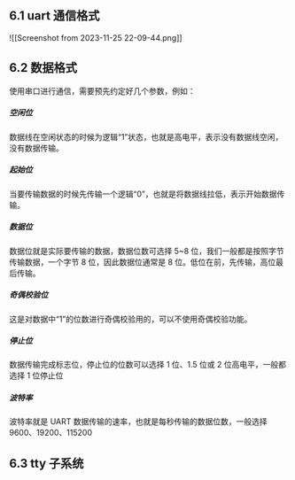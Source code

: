 
## 6.1 uart 通信格式

![[Screenshot from 2023-11-25 22-09-44.png]]
## 6.2 数据格式

使用串口进行通信，需要预先约定好几个参数，例如：
##### 空闲位
数据线在空闲状态的时候为逻辑“1”状态，也就是高电平，表示没有数据线空闲，没有数据传输。
##### 起始位
当要传输数据的时候先传输一个逻辑“0”，也就是将数据线拉低，表示开始数据传输。
##### 数据位
数据位就是实际要传输的数据，数据位数可选择 5~8 位，我们一般都是按照字节传输数据，一个字节 8 位，因此数据位通常是 8 位。低位在前，先传输，高位最后传输。
##### 奇偶校验位
这是对数据中“1”的位数进行奇偶校验用的，可以不使用奇偶校验功能。
##### 停止位
数据传输完成标志位，停止位的位数可以选择 1 位、1.5 位或 2 位高电平，一般都选择 1 位停止位
##### 波特率
波特率就是 UART 数据传输的速率，也就是每秒传输的数据位数，一般选择 9600、19200、115200

## 6.3 tty 子系统
